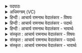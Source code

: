 <details><summary>पदपाठः</summary>

आ꣢। त्वा꣣। ग्रा꣡वा꣢꣯। व꣡द꣢꣯न्। इ꣣ह꣢। सो꣣मी꣢। घो꣡षे꣢꣯ण। व꣣क्षतु। दि꣣वः꣢। अ꣣मु꣡ष्य꣢। शा꣡स꣢꣯तः। दि꣡व꣢꣯म्। य꣣य꣢। दि꣣वावसो। दिवा। वसो। १८०९।
</details>

<details><summary>अधिमन्त्रम् (VC)</summary>

- इन्द्रः
- नीपातिथिः काण्वः
- अनुष्टुप्
- गान्धारः
</details>

<details><summary>हिन्दी : आचार्य रामनाथ वेदालंकार - विषयः</summary>

आगे फिर परमात्मा को पुकारा जा रहा है।
</details>

<details><summary>हिन्दी : आचार्य रामनाथ वेदालंकार - पदार्थः</summary>

पदार्थान्वयभाषाः -  हे जगदीश्वर ! (इह) इस देहपुरी में (सोमी) श्रद्धारस से भरा हुआ (ग्रावा) पूजक जीवात्मा (वदन्) स्तोत्रों का उच्चारण करता हुआ (घोषेण) स्वागत-शब्द से (त्वा) आपको (आ वक्षतु) अपने पास लाये। हे (दिवावसो) दीप्तिधन परमात्मन् ! (दिवः) तेजोमयी देहपुरी के (शासतः) शासक (अमुष्य) इस जीवात्मा की (दिवम्) तेजोमयी देहपुरी में,आप (यय) आओ ॥३॥
</details>

<details><summary>हिन्दी : आचार्य रामनाथ वेदालंकार - भावार्थः</summary>

भावार्थभाषाः -  जो हार्दिक स्वागत-वचनों के साथ परमात्मा को पुकारता है,उसकी प्रार्थना को वह अवश्य सुनता है ॥३॥
</details>

<details><summary>संस्कृत : आचार्य रामनाथ वेदालंकार - विषयः</summary>

अथ पुनरपि परमेश्वर आहूयते।
</details>

<details><summary>संस्कृत : आचार्य रामनाथ वेदालंकार - पदार्थः</summary>

पदार्थान्वयभाषाः -  हे जगदीश्वर ! (इह) अस्यां देहपुरि (सोमी) श्रद्धारसमयः (ग्रावा) अर्चको जीवात्मा।[गृणातिः अर्चतिकर्मा। निघं० ३।१४।] (वदन्) स्तोत्राणि उच्चारयन् (घोषेण) स्वागतशब्देन (त्वा) त्वाम् (आ वक्षतु) आवहतु।[वहतेर्लोटि विकरणव्यत्ययेन सिप्।]हे (दिवावसो) दीप्तिधन परमात्मन् ! (दिवः) द्योतमानायाः देहपुर्याः (शासतः) शासकस्य (अमुष्य) अस्य जीवात्मनः (दिवम्) द्युतिमयीं देहपुरीम्,त्वम् (यय) आगच्छ ॥३॥
</details>

<details><summary>संस्कृत : आचार्य रामनाथ वेदालंकार - भावार्थः</summary>

भावार्थभाषाः -  यो हार्दिकैः स्वागतवचोभिः परमात्मानमाह्वयति तत्प्रार्थनां सोऽवश्यं शृणोति ॥३॥
</details>